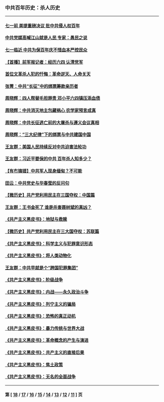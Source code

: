 ### 中共百年历史：杀人历史
---
#### [七一前 美提重磅决议 批中共侵人权百年](../../pages/nf1176106/n13048047.md?06270430) 
#### [中共党媒高喊江山就是人民 专家：愚民之说](../../pages/nf1176106/n13045460.md?06270430) 
#### [七一临近 中共为保百年庆不惜血本严控民众](../../pages/nf1176106/n13042778.md?06270430) 
#### [【首播】前军报记者：经历六四 认清党军](../../pages/nf1176106/n13031878.md?06270430) 
#### [首位文革杀人犯的忏悔：革命逆天、人命关天](../../pages/nf1176106/n13030146.md?06270430) 
#### [张菁：中共“长征”中的绑票筹款亲历者](../../pages/nf1176106/n13003575.md?06270430) 
#### [周晓辉：四人帮替毛担罪责 邓小平六四镇压添血债](../../pages/nf1176106/n12996229.md?06270430) 
#### [周晓辉：中共消灭地主包藏祸心 农学家预言成真](../../pages/nf1176106/n12958960.md?06270430) 
#### [周晓辉：中共长征逃亡前的大屠杀与遵义会议真相](../../pages/nf1176106/n12888747.md?06270430) 
#### [周晓辉：“三大纪律”下的绑票与中共建国中国](../../pages/nf1176106/n12882305.md?06270430) 
#### [王友群：美国人民持续反对中共迫害法轮功](../../pages/nf1176106/n12849121.md?06270430) 
#### [王友群：习近平要保的中共 百年杀人知多少？](../../pages/nf1176106/n12833861.md?06270430) 
#### [【有冇搞错】中共军人现身缅甸？不可能](../../pages/nf1176106/n12773250.md?06270430) 
#### [田云：中共党史与华春莹的反问句](../../pages/nf1176106/n12765178.md?06270430) 
#### [【微历史】共产党利用民主在三国夺权：中国篇](../../pages/nf1176106/n12740955.md?06270430) 
#### [王友群：王书金死了 谁是杀害聂树斌的真凶？](../../pages/nf1176106/n12728677.md?06270430) 
#### [《共产主义黑皮书》：地狱与救赎](../../pages/nf1176106/n12705614.md?06270430) 
#### [【微历史】共产党利用民主在三大国夺权：苏联篇](../../pages/nf1176106/n12707756.md?06270430) 
#### [《共产主义黑皮书》：科学主义与犯罪意识形态](../../pages/nf1176106/n12700684.md?06270430) 
#### [《共产主义黑皮书》：将人类动物化](../../pages/nf1176106/n12696212.md?06270430) 
#### [王友群：中共早就是个“跨国犯罪集团”](../../pages/nf1176106/n12696339.md?06270430) 
#### [《共产主义黑皮书》：阶级战争](../../pages/nf1176106/n12690702.md?06270430) 
#### [《共产主义黑皮书》：内战——永久政治斗争](../../pages/nf1176106/n12685891.md?06270430) 
#### [《共产主义黑皮书》：列宁主义的骗局](../../pages/nf1176106/n12671223.md?06270430) 
#### [《共产主义黑皮书》：恐怖的真正动机](../../pages/nf1176106/n12666294.md?06270430) 
#### [《共产主义黑皮书》：暴力传统与世界大战](../../pages/nf1176106/n12660322.md?06270430) 
#### [《共产主义黑皮书》：革命概念的产生与演进](../../pages/nf1176106/n12655045.md?06270430) 
#### [《共产主义黑皮书》：共产主义的直接后果](../../pages/nf1176106/n12644821.md?06270430) 
#### [《共产主义黑皮书》：焦土政策](../../pages/nf1176106/n12640254.md?06270430) 
#### [《共产主义黑皮书》：无名的全面战争](../../pages/nf1176106/n12633845.md?06270430) 

---
#### 第 [ [18](./18.md?06270430) / [17](./17.md?06270430) / [16](./16.md?06270430) / [15](./15.md?06270430) / [14](./14.md?06270430) / [13](./13.md?06270430) / [12](./12.md?06270430) / [11](./11.md?06270430) ] 页
